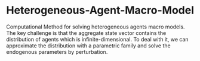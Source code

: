 # Heterogeneous-Agent-Macro-Model
Computational Method for solving heterogeneous agents macro models. The key challenge is that the aggregate state vector contains the distribution of agents which is infinite-dimensional. 
To deal with it, we can approximate the distribution with a parametric family and solve the endogenous parameters by perturbation.
